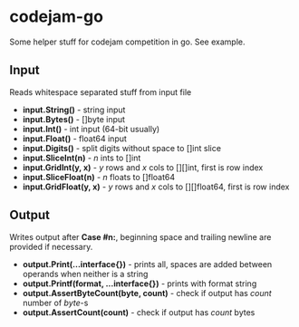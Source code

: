 # codejam-go

Some helper stuff for codejam competition in go. See example.

## Input

Reads whitespace separated stuff from input file

- **input.String()** - string input
- **input.Bytes()** - []byte input
- **input.Int()** - int input (64-bit usually)
- **input.Float()** - float64 input
- **input.Digits()** - split digits without space to []int slice
- **input.SliceInt(n)** - *n* ints to []int
- **input.GridInt(y, x)** - *y* rows and *x* cols to [][]int, first is row index
- **input.SliceFloat(n)** - *n* floats to []float64
- **input.GridFloat(y, x)** - *y* rows and *x* cols to [][]float64, first is row index


## Output

Writes output after **Case #n:**, beginning space and trailing newline are provided if necessary.

- **output.Print(...interface{})** - prints all, spaces are added between operands when neither is a string
- **output.Printf(format, ...interface{})** - prints with format string
- **output.AssertByteCount(byte, count)** - check if output has *count* number of *byte*-s
- **output.AssertCount(count)** - check if output has *count* bytes
